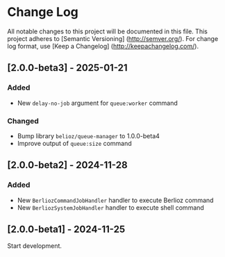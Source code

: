 # Change Log

All notable changes to this project will be documented in this file. This project adheres
to [Semantic Versioning] (http://semver.org/). For change log format,
use [Keep a Changelog] (http://keepachangelog.com/).

## [2.0.0-beta3] - 2025-01-21

### Added

- New `delay-no-job` argument for `queue:worker` command

### Changed

- Bump library `belioz/queue-manager` to 1.0.0-beta4
- Improve output of `queue:size` command

## [2.0.0-beta2] - 2024-11-28

### Added

- New `BerliozCommandJobHandler` handler to execute Berlioz command
- New `BerliozSystemJobHandler` handler to execute shell command

## [2.0.0-beta1] - 2024-11-25

Start development.
